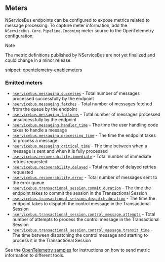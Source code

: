 ## Meters

NServiceBus endpoints can be configured to expose metrics related to message processing. To capture meter information, add the `NServiceBus.Core.Pipeline.Incoming` meter source to the OpenTelemetry configuration:

> [!NOTE]
> The metric definitions published by NServiceBus are not yet finalized and could change in a minor release.

snippet: opentelemetry-enablemeters

### Emitted meters

- [`nservicebus.messaging.successes`](/monitoring/metrics/definitions.md#metrics-captured-number-of-messages-successfully-processed) - Total number of messages processed successfully by the endpoint
- [`nservicebus.messaging.fetches`](/monitoring/metrics/definitions.md#metrics-captured-number-of-messages-pulled-from-queue) - Total number of messages fetched from the queue by the endpoint
- [`nservicebus.messaging.failures`](/monitoring/metrics/definitions.md#metrics-captured-number-of-message-processing-failures) - Total number of messages processed unsuccessfully by the endpoint
- [`nservicebus.messaging.handler_time`](/monitoring/metrics/definitions.md#metrics-captured-handler-time) - The time the user handling code takes to handle a message
- [`nservicebus.messaging.processing_time`](/monitoring/metrics/definitions.md#metrics-captured-processing-time) - The time the endpoint takes to process a message
- [`nservicebus.messaging.critical_time`](/monitoring/metrics/definitions.md#metrics-captured-critical-time) - The time between when a message is sent and when it is fully processed
- [`nservicebus.recoverability.immediate`](/monitoring/metrics/definitions.md#metrics-captured-immediate-retries) - Total number of immediate retries requested
- [`nservicebus.recoverability.delayed`](/monitoring/metrics/definitions.md#metrics-captured-delayed-retries) - Total number of delayed retries requested
- [`nservicebus.recoverability.error`](/monitoring/metrics/definitions.md#metrics-captured-moved-to-error-queue) - Total number of messages sent to the error queue
- [`nservicebus.transactional_session.commit.duration`](/monitoring/metrics/definitions.md#metrics-captured-transactional-session-metrics) - The time the endpoint takes to commit the session in the Transactional Session
- [`nservicebus.transactional_session.dispatch.duration`](/monitoring/metrics/definitions.md#metrics-captured-transactional-session-metrics) - The time the endpoint takes to dispatch the control message in the Transactional Session
- [`nservicebus.transactional_session.control_message.attempts`](/monitoring/metrics/definitions.md#metrics-captured-transactional-session-metrics) - Total number of attempts to process the control message in the Transactional Session
- [`nservicebus.transactional_session.control_message.transit_time`](/monitoring/metrics/definitions.md#metrics-captured-transactional-session-metrics) - The time between dispatching the control message and starting to process it in the Transactional Session

See the [OpenTelemetry samples](/samples/open-telemetry/) for instructions on how to send metric information to different tools.
